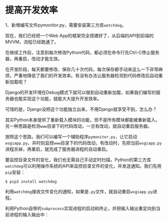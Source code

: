 # 提高开发效率

1、新增编写文件pymonitor.py，需要安装第三方库`watchdog`。

现在，我们已经把一个Web App的框架完全搭建好了，从后端的API到前端的MVVM，流程已经跑通了。

在继续工作前，注意到每次修改Python代码，都必须在命令行先Ctrl-C停止服务器，再重启，改动才能生效。

在开发阶段，每天都要修改、保存几十次代码，每次保存都手动来这么一下非常麻烦，严重地降低了我们的开发效率。有没有办法让服务器检测到代码修改后自动重新加载呢？

Django的开发环境在Debug模式下就可以做到自动重新加载，如果我们编写的服务器也能实现这个功能，就能大大提升开发效率。

可惜的是，Django没把这个功能独立出来，不用Django就享受不到，怎么办？

其实Python本身提供了重新载入模块的功能，但不是所有模块都能被重新载入。另一种思路是检测`www`目录下的代码改动，一旦有改动，就自动重启服务器。

按照这个思路，我们可以编写一个辅助程序`pymonitor.py`，让它启动`wsgiapp.py`，并时刻监控`www`目录下的代码改动，有改动时，先把当前`wsgiapp.py`进程杀掉，再重启，就完成了服务器进程的自动重启。

要监控目录文件的变化，我们也无需自己手动定时扫描，Python的第三方库`watchdog`可以利用操作系统的API来监控目录文件的变化，并发送通知。我们先用`pip`安装：

```
$ pip3 install watchdog
```

利用`watchdog`接收文件变化的通知，如果是`.py`文件，就自动重启`wsgiapp.py`进程。

利用Python自带的`subprocess`实现进程的启动和终止，并把输入输出重定向到当前进程的输入输出中：